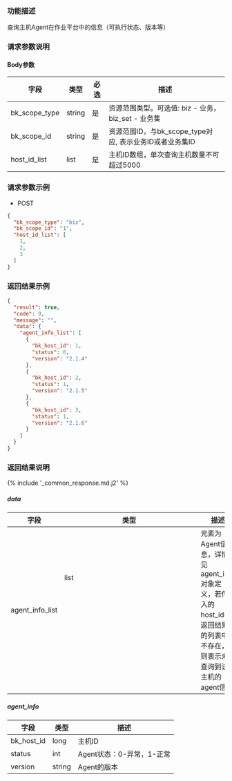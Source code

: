 ### 功能描述

查询主机Agent在作业平台中的信息（可执行状态、版本等）

### 请求参数说明

#### Body参数

| 字段            | 类型         | 必选 | 描述                                     |
|---------------|------------|----|----------------------------------------|
| bk_scope_type | string     | 是  | 资源范围类型。可选值: biz - 业务，biz_set - 业务集     |
| bk_scope_id   | string     | 是  | 资源范围ID，与bk_scope_type对应, 表示业务ID或者业务集ID |
| host_id_list  | list<long> | 是  | 主机ID数组，单次查询主机数量不可超过5000                |

### 请求参数示例

- POST

```json
{
  "bk_scope_type": "biz",
  "bk_scope_id": "1",
  "host_id_list": [
    1,
    2,
    3
  ]
}
```

### 返回结果示例

```json
{
  "result": true,
  "code": 0,
  "message": "",
  "data": {
    "agent_info_list": [
      {
        "bk_host_id": 1,
        "status": 0,
        "version": "2.1.4"
      },
      {
        "bk_host_id": 2,
        "status": 1,
        "version": "2.1.5"
      },
      {
        "bk_host_id": 3,
        "status": 1,
        "version": "2.1.6"
      }
    ]
  }
}
```

### 返回结果说明

{% include '_common_response.md.j2' %}

##### data

| 字段              | 类型           | 描述                                                                      |
|-----------------|--------------|-------------------------------------------------------------------------|
| agent_info_list | list<object> | 元素为Agent信息，详情见agent_info对象定义，若传入的host_id在返回结果的列表中不存在，则表示未查询到该主机的agent信息 |

##### agent_info

| 字段         | 类型     | 描述                |
|------------|--------|-------------------|
| bk_host_id | long   | 主机ID              |
| status     | int    | Agent状态：0-异常，1-正常 |
| version    | string | Agent的版本          |

